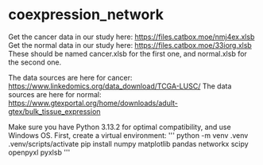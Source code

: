 ﻿# coexpression_network

Get the cancer data in our study here: https://files.catbox.moe/nmj4ex.xlsb
Get the normal data in our study here: https://files.catbox.moe/33iorg.xlsb
These should be named cancer.xlsb for the first one, and normal.xlsb for the second one. 

The data sources are here for cancer: https://www.linkedomics.org/data_download/TCGA-LUSC/
The data sources are here for normal: https://www.gtexportal.org/home/downloads/adult-gtex/bulk_tissue_expression

Make sure you have Python 3.13.2 for optimal compatibility, and use Windows OS. 
First, create a virtual environment:
'''
python -m venv .venv
.venv/scripts/activate
pip install numpy matplotlib pandas networkx scipy openpyxl pyxlsb
'''

